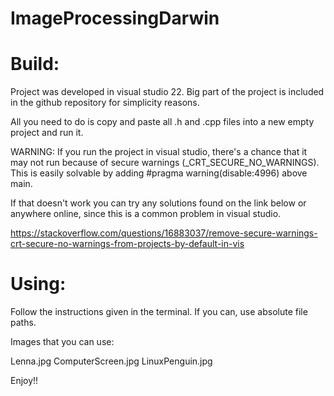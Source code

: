 # ImageProcessingDarwin

# Build:

Project was developed in visual studio 22. Big part of the project is included in the github repository for simplicity reasons. 

All you need to do is copy and paste all .h and .cpp files into a new empty project and run it.

WARNING: If you run the project in visual studio, there's a chance that it may not run because of secure warnings (_CRT_SECURE_NO_WARNINGS). 
This is easily solvable by adding 
#pragma warning(disable:4996) above main. 

If that doesn't work you can try any solutions found on the link below or anywhere online, since this is a common problem in visual studio.

https://stackoverflow.com/questions/16883037/remove-secure-warnings-crt-secure-no-warnings-from-projects-by-default-in-vis

# Using:

Follow the instructions given in the terminal.
If you can, use absolute file paths.

Images that you can use:

Lenna.jpg
ComputerScreen.jpg
LinuxPenguin.jpg





Enjoy!!